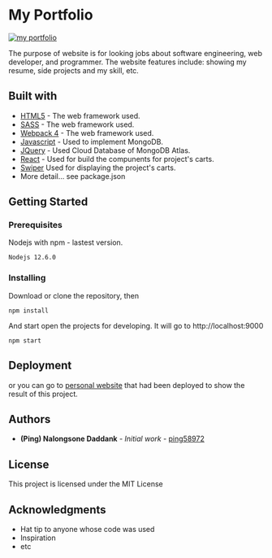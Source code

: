 # My Portfolio

<a href="https://ping58972.com"><img src="https://a.imge.to/2019/07/10/TtSxw.png" target="_blank" alt="my portfolio"></a>

The purpose of website is for looking jobs about software engineering, web developer, and programmer. The website features include: showing my resume, side projects and my skill, etc.

## Built with

- [HTML5](#) - The web framework used.
- [SASS](#) - The web framework used.
- [Webpack 4](#) - The web framework used.
- [Javascript](#) - Used to implement MongoDB.
- [JQuery](#) - Used Cloud Database of MongoDB Atlas.
- [React](#) - Used for build the compunents for project's carts.
- [Swiper](http://idangero.us/swiper/get-started) Used for displaying the project's carts.
- More detail... see package.json

## Getting Started

### Prerequisites

Nodejs with npm - lastest version.

```
Nodejs 12.6.0
```

### Installing

Download or clone the repository, then

```
npm install
```

And start open the projects for developing. It will go to http://localhost:9000

```
npm start
```

## Deployment

or you can go to <a href="https://ping58972.com">personal website</a> that had been deployed to show the result of this project.

## Authors

- **(Ping) Nalongsone Daddank** - _Initial work_ - [ping58972](https://github.com/ping58972)

## License

This project is licensed under the MIT License

## Acknowledgments

- Hat tip to anyone whose code was used
- Inspiration
- etc
